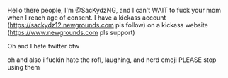 Hello there people, I'm @SacKydzNG, and I can't WAIT to fuck your mom when I reach age of consent. I have a kickass account (https://sackydz12.newgrounds.com pls follow) on a kickass website (https://www.newgrounds.com pls support)

Oh and I hate twitter btw 

oh and also i fuckin hate the rofl, laughing, and nerd emoji PLEASE stop using them

<!---
SacKydzNG/SacKydzNG is a ✨ special ✨ repository because its `README.md` (this file) appears on your GitHub profile.
You can click the Preview link to take a look at your changes.
--->
